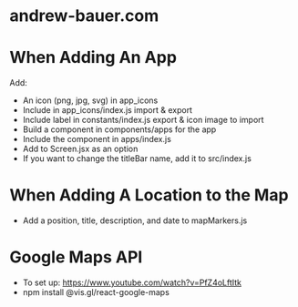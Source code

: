 # andrew-bauer.com

# When Adding An App

Add:

- An icon (png, jpg, svg) in app_icons
- Include in app_icons/index.js import & export
- Include label in constants/index.js export & icon image to import
- Build a component in components/apps for the app
- Include the component in apps/index.js
- Add to Screen.jsx as an option
- If you want to change the titleBar name, add it to src/index.js

# When Adding A Location to the Map

- Add a position, title, description, and date to mapMarkers.js

# Google Maps API

- To set up: https://www.youtube.com/watch?v=PfZ4oLftItk
- npm install @vis.gl/react-google-maps
